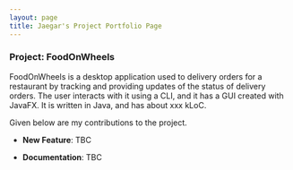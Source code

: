 ```yaml
---
layout: page
title: Jaegar's Project Portfolio Page
---
```


### Project: FoodOnWheels

FoodOnWheels is a desktop application used to delivery orders for a restaurant by tracking and providing updates of the status of delivery orders. The user interacts with it using a CLI, and it has a GUI created with JavaFX. It is written in Java, and has about xxx kLoC.

Given below are my contributions to the project.

* **New Feature**: TBC
  
* **Documentation**: TBC



